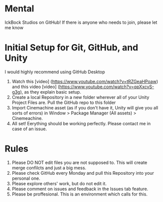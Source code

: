 # Mental
IckBock Studios on GitHub! If there is anyone who needs to join, please let me know
##
##
# Initial Setup for Git, GitHub, and Unity
I would highly recommend using GitHub Desktop
1. Watch this [video] (https://www.youtube.com/watch?v=tRZGeaHPoaw) and this video [video] (https://www.youtube.com/watch?v=qpXxcvS-g3g), as they explain basic setup.
2. Create a local Repository in a new folder wherever all of your Unity Project Files are. Pull the GitHub repo to this folder
3. Import Cinemachine asset (as if you don't have it, Unity will give you all sorts of errors) in  Window > Package Manager (All assets) > Cinemeachine.
4.  All set! Eerything should be working perfectly. Please contact me in case of an issue.

##
##
# Rules
1. Please DO NOT edit files you are not supposed to. This will create merge confilcts and just a big mess.
2. Please check GitHub every Monday and pull this Repository into your personal one.
3. Please explore others' work, but do not edit it.
4. Please comment on issues and feedback in the Issues tab feature.
5. Please be proffesional. This is an environment which calls for this.
